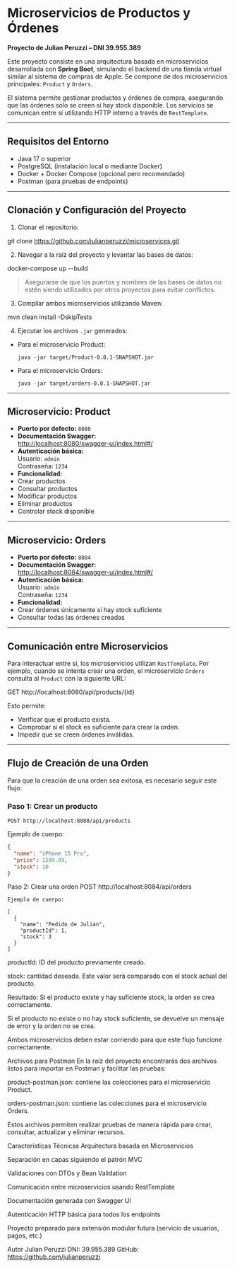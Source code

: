 
# Microservicios de Productos y Órdenes  
**Proyecto de Julian Peruzzi – DNI 39.955.389**

Este proyecto consiste en una arquitectura basada en microservicios desarrollada con **Spring Boot**, simulando el backend de una tienda virtual similar al sistema de compras de Apple. Se compone de dos microservicios principales: `Product` y `Orders`.

El sistema permite gestionar productos y órdenes de compra, asegurando que las órdenes solo se creen si hay stock disponible. Los servicios se comunican entre sí utilizando HTTP interno a través de `RestTemplate`.

---

## Requisitos del Entorno

- Java 17 o superior  
- PostgreSQL (instalación local o mediante Docker)  
- Docker + Docker Compose (opcional pero recomendado)  
- Postman (para pruebas de endpoints)

---

## Clonación y Configuración del Proyecto

1. Clonar el repositorio:

git clone https://github.com/julianperuzzi/microservices.git



2. Navegar a la raíz del proyecto y levantar las bases de datos:

docker-compose up --build



> Asegurarse de que los puertos y nombres de las bases de datos no estén siendo utilizados por otros proyectos para evitar conflictos.

3. Compilar ambos microservicios utilizando Maven:

mvn clean install -DskipTests


4. Ejecutar los archivos `.jar` generados:

- Para el microservicio Product:

  ```
  java -jar target/Product-0.0.1-SNAPSHOT.jar
  ```

- Para el microservicio Orders:

  ```
  java -jar target/orders-0.0.1-SNAPSHOT.jar
  ```

---

## Microservicio: Product

- **Puerto por defecto:** `8080`
- **Documentación Swagger:**  
[http://localhost:8080/swagger-ui/index.html#/](http://localhost:8080/swagger-ui/index.html#/)  
- **Autenticación básica:**  
Usuario: `admin`  
Contraseña: `1234`
- **Funcionalidad:**  
- Crear productos  
- Consultar productos  
- Modificar productos  
- Eliminar productos  
- Controlar stock disponible

---

## Microservicio: Orders

- **Puerto por defecto:** `8084`
- **Documentación Swagger:**  
[http://localhost:8084/swagger-ui/index.html#/](http://localhost:8084/swagger-ui/index.html#/)  
- **Autenticación básica:**  
Usuario: `admin`  
Contraseña: `1234`
- **Funcionalidad:**  
- Crear órdenes únicamente si hay stock suficiente  
- Consultar todas las órdenes creadas

---

## Comunicación entre Microservicios

Para interactuar entre sí, los microservicios utilizan `RestTemplate`. Por ejemplo, cuando se intenta crear una orden, el microservicio `Orders` consulta al `Product` con la siguiente URL:

GET http://localhost:8080/api/products/{id}

Esto permite:

- Verificar que el producto exista.
- Comprobar si el stock es suficiente para crear la orden.
- Impedir que se creen órdenes inválidas.

---

## Flujo de Creación de una Orden

Para que la creación de una orden sea exitosa, es necesario seguir este flujo:

### Paso 1: Crear un producto

`POST http://localhost:8080/api/products`

Ejemplo de cuerpo:

```json
{
  "name": "iPhone 15 Pro",
  "price": 1599.99,
  "stock": 10
}
```
Paso 2: Crear una orden
POST http://localhost:8084/api/orders
```
Ejemplo de cuerpo:

[
  {
    "name": "Pedido de Julian",
    "productId": 1,
    "stock": 3
  }
]
```
productId: ID del producto previamente creado.

stock: cantidad deseada. Este valor será comparado con el stock actual del producto.

Resultado:
Si el producto existe y hay suficiente stock, la orden se crea correctamente.

Si el producto no existe o no hay stock suficiente, se devuelve un mensaje de error y la orden no se crea.

Ambos microservicios deben estar corriendo para que este flujo funcione correctamente.

Archivos para Postman
En la raíz del proyecto encontrarás dos archivos listos para importar en Postman y facilitar las pruebas:

product-postman.json: contiene las colecciones para el microservicio Product.

orders-postman.json: contiene las colecciones para el microservicio Orders.

Estos archivos permiten realizar pruebas de manera rápida para crear, consultar, actualizar y eliminar recursos.

Características Técnicas
Arquitectura basada en Microservicios

Separación en capas siguiendo el patrón MVC

Validaciones con DTOs y Bean Validation

Comunicación entre microservicios usando RestTemplate

Documentación generada con Swagger UI

Autenticación HTTP básica para todos los endpoints

Proyecto preparado para extensión modular futura (servicio de usuarios, pagos, etc.)

Autor
Julian Peruzzi
DNI: 39.955.389
GitHub: https://github.com/julianperuzzi
